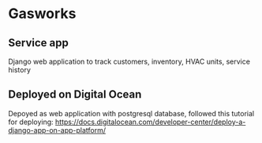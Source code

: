 # Gasworks
## Service app
Django web application to track customers, inventory, HVAC units, service history

## Deployed on Digital Ocean
Depoyed as web application with postgresql database, followed this tutorial for deploying:
<https://docs.digitalocean.com/developer-center/deploy-a-django-app-on-app-platform/>

